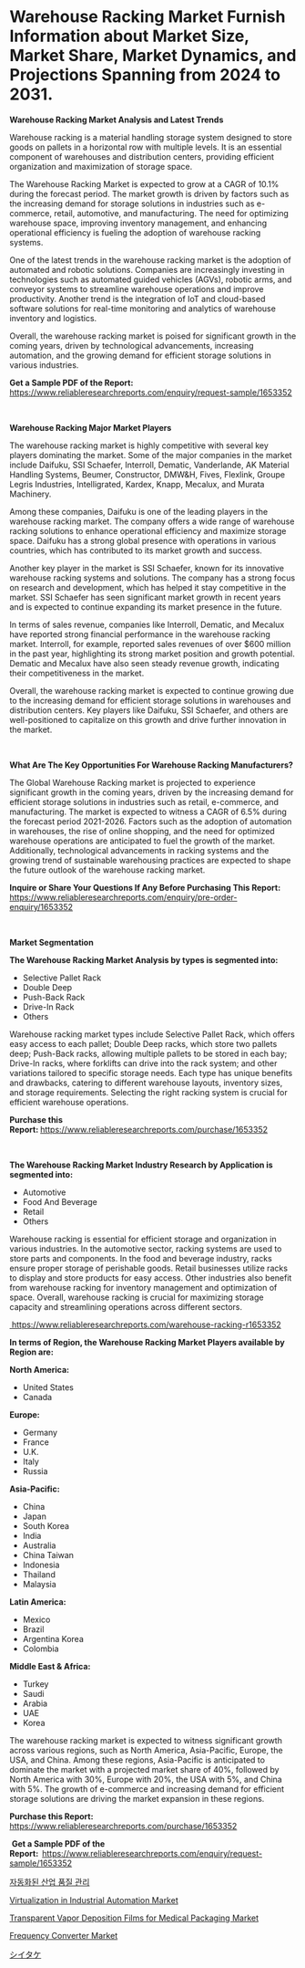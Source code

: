 <p><h1>Warehouse Racking Market Furnish Information about Market Size, Market Share, Market Dynamics, and Projections Spanning from 2024 to 2031.</h1></p><p><strong>Warehouse Racking Market Analysis and Latest Trends</strong></p>
<p><p>Warehouse racking is a material handling storage system designed to store goods on pallets in a horizontal row with multiple levels. It is an essential component of warehouses and distribution centers, providing efficient organization and maximization of storage space.</p><p>The Warehouse Racking Market is expected to grow at a CAGR of 10.1% during the forecast period. The market growth is driven by factors such as the increasing demand for storage solutions in industries such as e-commerce, retail, automotive, and manufacturing. The need for optimizing warehouse space, improving inventory management, and enhancing operational efficiency is fueling the adoption of warehouse racking systems.</p><p>One of the latest trends in the warehouse racking market is the adoption of automated and robotic solutions. Companies are increasingly investing in technologies such as automated guided vehicles (AGVs), robotic arms, and conveyor systems to streamline warehouse operations and improve productivity. Another trend is the integration of IoT and cloud-based software solutions for real-time monitoring and analytics of warehouse inventory and logistics.</p><p>Overall, the warehouse racking market is poised for significant growth in the coming years, driven by technological advancements, increasing automation, and the growing demand for efficient storage solutions in various industries.</p></p>
<p><strong>Get a Sample PDF of the Report:&nbsp;</strong> <a href="https://www.reliableresearchreports.com/enquiry/request-sample/1653352">https://www.reliableresearchreports.com/enquiry/request-sample/1653352</a></p>
<p>&nbsp;</p>
<p><strong>Warehouse Racking Major Market Players</strong></p>
<p><p>The warehouse racking market is highly competitive with several key players dominating the market. Some of the major companies in the market include Daifuku, SSI Schaefer, Interroll, Dematic, Vanderlande, AK Material Handling Systems, Beumer, Constructor, DMW&H, Fives, Flexlink, Groupe Legris Industries, Intelligrated, Kardex, Knapp, Mecalux, and Murata Machinery.</p><p>Among these companies, Daifuku is one of the leading players in the warehouse racking market. The company offers a wide range of warehouse racking solutions to enhance operational efficiency and maximize storage space. Daifuku has a strong global presence with operations in various countries, which has contributed to its market growth and success.</p><p>Another key player in the market is SSI Schaefer, known for its innovative warehouse racking systems and solutions. The company has a strong focus on research and development, which has helped it stay competitive in the market. SSI Schaefer has seen significant market growth in recent years and is expected to continue expanding its market presence in the future.</p><p>In terms of sales revenue, companies like Interroll, Dematic, and Mecalux have reported strong financial performance in the warehouse racking market. Interroll, for example, reported sales revenues of over $600 million in the past year, highlighting its strong market position and growth potential. Dematic and Mecalux have also seen steady revenue growth, indicating their competitiveness in the market.</p><p>Overall, the warehouse racking market is expected to continue growing due to the increasing demand for efficient storage solutions in warehouses and distribution centers. Key players like Daifuku, SSI Schaefer, and others are well-positioned to capitalize on this growth and drive further innovation in the market.</p></p>
<p>&nbsp;</p>
<p><strong>What Are The Key Opportunities For Warehouse Racking Manufacturers?</strong></p>
<p><p>The Global Warehouse Racking market is projected to experience significant growth in the coming years, driven by the increasing demand for efficient storage solutions in industries such as retail, e-commerce, and manufacturing. The market is expected to witness a CAGR of 6.5% during the forecast period 2021-2026. Factors such as the adoption of automation in warehouses, the rise of online shopping, and the need for optimized warehouse operations are anticipated to fuel the growth of the market. Additionally, technological advancements in racking systems and the growing trend of sustainable warehousing practices are expected to shape the future outlook of the warehouse racking market.</p></p>
<p><strong>Inquire or Share Your Questions If Any Before Purchasing This Report:</strong> <a href="https://www.reliableresearchreports.com/enquiry/pre-order-enquiry/1653352">https://www.reliableresearchreports.com/enquiry/pre-order-enquiry/1653352</a></p>
<p>&nbsp;</p>
<p><strong>Market Segmentation</strong></p>
<p><strong>The Warehouse Racking Market Analysis by types is segmented into:</strong></p>
<p><ul><li>Selective Pallet Rack</li><li>Double Deep</li><li>Push-Back Rack</li><li>Drive-In Rack</li><li>Others</li></ul></p>
<p><p>Warehouse racking market types include Selective Pallet Rack, which offers easy access to each pallet; Double Deep racks, which store two pallets deep; Push-Back racks, allowing multiple pallets to be stored in each bay; Drive-In racks, where forklifts can drive into the rack system; and other variations tailored to specific storage needs. Each type has unique benefits and drawbacks, catering to different warehouse layouts, inventory sizes, and storage requirements. Selecting the right racking system is crucial for efficient warehouse operations.</p></p>
<p><strong>Purchase this Report:&nbsp;</strong><a href="https://www.reliableresearchreports.com/purchase/1653352">https://www.reliableresearchreports.com/purchase/1653352</a></p>
<p>&nbsp;</p>
<p><strong>The Warehouse Racking Market Industry Research by Application is segmented into:</strong></p>
<p><ul><li>Automotive</li><li>Food And Beverage</li><li>Retail</li><li>Others</li></ul></p>
<p><p>Warehouse racking is essential for efficient storage and organization in various industries. In the automotive sector, racking systems are used to store parts and components. In the food and beverage industry, racks ensure proper storage of perishable goods. Retail businesses utilize racks to display and store products for easy access. Other industries also benefit from warehouse racking for inventory management and optimization of space. Overall, warehouse racking is crucial for maximizing storage capacity and streamlining operations across different sectors.</p></p>
<p><a href="https://www.reliableresearchreports.com/warehouse-racking-r1653352">&nbsp;https://www.reliableresearchreports.com/warehouse-racking-r1653352</a></p>
<p><strong>In terms of Region, the Warehouse Racking Market Players available by Region are:</strong></p>
<p>
    <p> <strong> North America: </strong>
        <ul>
            <li>United States</li>
            <li>Canada</li>
        </ul>
        </p> 
    <p> <strong> Europe: </strong>
        <ul>
            <li>Germany</li>
            <li>France</li>
            <li>U.K.</li>
            <li>Italy</li>
            <li>Russia</li>
        </ul>
        </p> 
    <p> <strong> Asia-Pacific: </strong>
        <ul>
            <li>China</li>
            <li>Japan</li>
            <li>South Korea</li>
            <li>India</li>
            <li>Australia</li>
            <li>China Taiwan</li>
            <li>Indonesia</li>
            <li>Thailand</li>
            <li>Malaysia</li>
        </ul>
        </p> 
    <p> <strong> Latin America: </strong>
        <ul>
            <li>Mexico</li>
            <li>Brazil</li>
            <li>Argentina Korea</li>
            <li>Colombia</li>
        </ul>
        </p> 
    <p> <strong> Middle East & Africa: </strong>
        <ul>
            <li>Turkey</li>
            <li>Saudi</li>
            <li>Arabia</li>
            <li>UAE</li>
            <li>Korea</li>
        </ul>
    </p>
    </p>
<p><p>The warehouse racking market is expected to witness significant growth across various regions, such as North America, Asia-Pacific, Europe, the USA, and China. Among these regions, Asia-Pacific is anticipated to dominate the market with a projected market share of 40%, followed by North America with 30%, Europe with 20%, the USA with 5%, and China with 5%. The growth of e-commerce and increasing demand for efficient storage solutions are driving the market expansion in these regions.</p></p>
<p><strong>Purchase this Report: </strong><a href="https://www.reliableresearchreports.com/purchase/1653352">https://www.reliableresearchreports.com/purchase/1653352</a></p>
<p>&nbsp;<strong>Get a Sample PDF of the Report:&nbsp;&nbsp;</strong><a href="https://www.reliableresearchreports.com/enquiry/request-sample/1653352">https://www.reliableresearchreports.com/enquiry/request-sample/1653352</a></p>
<p><strong></strong></p>
<p><p><a href="https://github.com/durgin521/Market-Research-Report-List-1/blob/main/211699249047.md">자동화된 산업 품질 관리</a></p><p><a href="https://github.com/timeliteaut/Market-Research-Report-List-2/blob/main/virtualization-in-industrial-automation-market.md">Virtualization in Industrial Automation Market</a></p><p><a href="https://issuu.com/reportprime-2/docs/transparent-vapor-deposition-films-for-medical-pac">Transparent Vapor Deposition Films for Medical Packaging Market</a></p><p><a href="https://www.linkedin.com/pulse/frequency-converter-market-exploring-share-trends-future-growth-gqbue">Frequency Converter Market</a></p><p><a href="https://medium.com/@rodhoppe07/%E6%A4%8E%E8%8C%B8%E5%B8%82%E5%A0%B4%E3%81%AE%E8%A6%8F%E6%A8%A1%E3%81%AF-%E3%82%B0%E3%83%AD%E3%83%BC%E3%83%90%E3%83%AB%E7%94%A3%E6%A5%AD%E3%81%AB%E3%81%8A%E3%81%91%E3%82%8B%E6%9C%80%E8%89%AF%E3%81%AE%E3%83%9E%E3%83%BC%E3%82%B1%E3%83%86%E3%82%A3%E3%83%B3%E3%82%B0%E3%83%81%E3%83%A3%E3%83%8D%E3%83%AB%E3%82%92%E7%A4%BA%E3%81%97%E3%81%A6%E3%81%84%E3%81%BE%E3%81%99-b8c8e728443f">シイタケ</a></p></p>